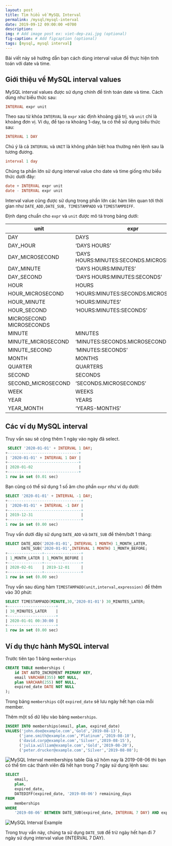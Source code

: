 ```yaml
---
layout: post
title: Tìm hiểu về MySQL Interval
permalink: /mysql/mysql-interval
date: 2019-09-12 09:00:00 +0700
description: 
img: # Add image post ex: viet-dep-zai.jpg (optional)
fig-caption: # Add figcaption (optional)
tags: [mysql, mysql interval]
---
```


Bài viết này sẽ hướng dẫn bạn cách dùng interval value để thực hiện tính toán với date và time.

## Giới thiệu về MySQL interval values
MySQL interval values được sử dụng chính để tính toán date và time. Cách dùng như biểu thức sau:

```sql
INTERVAL expr unit
```
Theo sau từ khóa `INTERVAL` là `expr` xác định khoảng giá trị, và `unit` chỉ là khoảng đơn vị. Ví dụ, để tạo ra khoảng 1-day, ta có thể sử dụng biểu thức sau:

```sql
INTERVAL 1 DAY
```
Chú ý là cả `INTERVAL` và `UNIT` là không phân biệt hoa thường nên lệnh sau là tương đương.

```sql
interval 1 day
```
Chúng ta phần lớn sử dụng interval value cho date và time giống như biểu thức dưới đây:

```sql
date + INTERVAL expr unit
date - INTERVAL expr unit
```
Interval value cũng được sử dụng trong phần lớn các hàm liên quan tới thời gian như `DATE_ADD,DATE_SUB, TIMESTAMPADD` và `TIMESTAMPDIFF`.

Định dạng chuẩn cho `expr` và `unit` được mô tả trong bảng dưới:

| unit | expr |
|---|---|
| DAY | DAYS |
| DAY_HOUR | ‘DAYS HOURS’ |
| DAY_MICROSECOND | ‘DAYS HOURS:MINUTES:SECONDS.MICROSECONDS’ |
| DAY_MINUTE | ‘DAYS HOURS:MINUTES’ |
| DAY_SECOND | ‘DAYS HOURS:MINUTES:SECONDS’ |
| HOUR | HOURS |
| HOUR_MICROSECOND | ‘HOURS:MINUTES:SECONDS.MICROSECONDS’ |
| HOUR_MINUTE | ‘HOURS:MINUTES’ |
| HOUR_SECOND | ‘HOURS:MINUTES:SECONDS’ |
| MICROSECOND MICROSECONDS |
| MINUTE | MINUTES |
| MINUTE_MICROSECOND | ‘MINUTES:SECONDS.MICROSECONDS’ |
| MINUTE_SECOND | ‘MINUTES:SECONDS’ |
| MONTH | MONTHS |
| QUARTER | QUARTERS |
| SECOND | SECONDS |
| SECOND_MICROSECOND | ‘SECONDS.MICROSECONDS’ |
| WEEK | WEEKS |
| YEAR | YEARS |
| YEAR_MONTH | ‘YEARS-MONTHS’ |

## Các ví dụ MySQL interval
Truy vấn sau sẽ cộng thêm 1 ngày vào ngày đã select.

```sql
 SELECT '2020-01-01' + INTERVAL 1 DAY;
+-------------------------------+
| '2020-01-01' + INTERVAL 1 DAY |
+-------------------------------+
| 2020-01-02                    |
+-------------------------------+
1 row in set (0.01 sec)
```

Bạn cũng có thể sử dụng 1 số âm cho phần `expr` như ví dụ dưới:

```sql
SELECT '2020-01-01' + INTERVAL -1 DAY;
+--------------------------------+
| '2020-01-01' + INTERVAL -1 DAY |
+--------------------------------+
| 2019-12-31                     |
+--------------------------------+
1 row in set (0.00 sec) 
```
Truy vấn dưới đây sử dụng `DATE_ADD` và `DATE_SUB` để thêm/bớt 1 tháng:

```sql
SELECT DATE_ADD('2020-01-01', INTERVAL 1 MONTH) 1_MONTH_LATER, 
       DATE_SUB('2020-01-01',INTERVAL 1 MONTH) 1_MONTH_BEFORE;
+---------------+----------------+
| 1_MONTH_LATER | 1_MONTH_BEFORE |
+---------------+----------------+
| 2020-02-01    | 2019-12-01     |
+---------------+----------------+
1 row in set (0.00 sec)
```
Truy vấn sau dùng hàm `TIMESTAMPADD(unit,interval,expression)` để thêm vào 30 phút:

```sql
SELECT TIMESTAMPADD(MINUTE,30,'2020-01-01') 30_MINUTES_LATER;
+---------------------+
| 30_MINUTES_LATER    |
+---------------------+
| 2020-01-01 00:30:00 |
+---------------------+
1 row in set (0.00 sec)
```

## Ví dụ thực hành MySQL interval
Trước tiên tạo 1 bảng `memberships`

```sql
CREATE TABLE memberships (
    id INT AUTO_INCREMENT PRIMARY KEY,
    email VARCHAR(355) NOT NULL,
    plan VARCHAR(255) NOT NULL,
    expired_date DATE NOT NULL
);
```
Trong bảng `memberships` cột `expired_date` sẽ lưu ngày hết hạn của mỗi member.

Thêm một số dữ liệu vào bảng `memberships`.

```sql
INSERT INTO memberships(email, plan, expired_date)
VALUES('john.doe@example.com','Gold','2019-08-13'),
      ('jane.smith@example.com','Platinum','2019-08-10'),
      ('david.corp@example.com','Silver','2019-08-15'),
      ('julia.william@example.com','Gold','2019-08-20'),
      ('peter.drucker@example.com','Silver','2019-08-08');
```
![MySQL Interval memberships table](/wp-content/uploads/2019/08/MySQL-Interval-memberships-table.jpg)
Giả sử hôm nay là 2019-08-06 thì bạn có thể tìm các thành viên đã hết hạn trong 7 ngày sử dụng lệnh sau:

```sql
SELECT 
    email,
    plan,
    expired_date,
    DATEDIFF(expired_date, '2019-08-06') remaining_days
FROM
    memberships
WHERE
    '2019-08-06' BETWEEN DATE_SUB(expired_date, INTERVAL 7 DAY) AND expired_date;
```
![MySQL Interval Example](/wp-content/uploads/2019/08/MySQL-Interval-Example.jpg)

Trong truy vấn này, chúng ta sử dụng `DATE_SUB` để trừ ngày hết hạn đi 7 ngày sử dụng interval value (INTERVAL 7 DAY).
